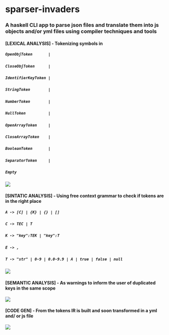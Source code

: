 # sparser-invaders

### A haskell CLI app to parse json files and translate them into js objects and/or yml files using compiler techniques and tools
#### [LEXICAL ANALYSIS] - Tokenizing symbols in
##### ``OpenObjToken       | ``
##### ``CloseObjToken      | ``
##### ``IdentifierKeyToken |``
##### ``StringToken        |``
##### ``NumberToken        |``
##### ``NullToken          |``
##### ``OpenArrayToken     |``
##### ``CloseArrayToken    |``
##### ``BooleanToken       |``
##### ``SeparatorToken     |``
##### ``Empty ``

<img src="https://i.postimg.cc/PqY691f5/lexerror.jpg">
 
#### [SINTATIC ANALYSIS] - Using free context grammar to check if tokens are in the right place 
##### ``A -> [C] | {K} | {} | []``
##### ``C -> TEC | T``
##### ``K -> "key":TEK | "key":T``
##### ``E -> ,``
##### ``T -> "str" | 0-9 | 0.0-9.9 | A | true | false | null``

<img src="https://i.postimg.cc/Wb1HzD85/sintatic-error.jpg">

#### [SEMANTIC ANALYSIS] - As warnings to inform the user of duplicated keys in the same scope

<img src="https://i.postimg.cc/4xrLWWg0/warnings.jpg">

#### [CODE GEN] - From the tokens IR is built and soon transformed in a yml and/ or js file

<img src="https://i.postimg.cc/vZ127pp9/success.jpg">
